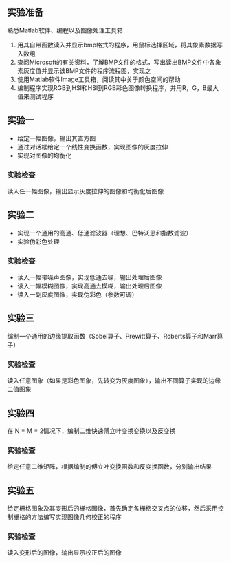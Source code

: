 ## 实验准备

熟悉Matlab软件、编程以及图像处理工具箱
1. 用其自带函数读入并显示bmp格式的程序，用鼠标选择区域，将其象素数据写入数组
2. 查阅Microsoft的有关资料，了解BMP文件的格式，写出读出BMP文件中各象素灰度值并显示该BMP文件的程序流程图，实现之
3. 使用Matlab软件Image工具箱，阅读其中关于颜色空间的帮助
4. 编制程序实现RGB到HSI和HSI到RGB彩色图像转换程序，并用R，G，B最大值来测试程序

## 实验一
* 给定一幅图像，输出其直方图* 通过对话框给定一个线性变换函数，实现图像的灰度拉伸
* 实现对图像的均衡化
### 实验检查
读入任一幅图像，输出显示灰度拉伸的图像和均衡化后图像

## 实验二

* 实现一个通用的高通、低通滤波器（理想、巴特沃思和指数滤波）* 实验伪彩色处理

### 实验检查
* 读入一幅带噪声图像，实现低通去噪，输出处理后图像* 读入一幅模糊图像，实现高通去模糊，输出处理后图像* 读入一副灰度图像，实现伪彩色（参数可调）

## 实验三
编制一个通用的边缘提取函数（Sobel算子、Prewitt算子、Roberts算子和Marr算子）
### 实验检查
读入任意图象（如果是彩色图象，先转变为灰度图象），输出不同算子实现的边缘二值图象

## 实验四
	在 N = M = 2情况下，编制二维快速傅立叶变换变换以及反变换### 实验检查
给定任意二维矩阵，根据编制的傅立叶变换函数和反变换函数，分别输出结果## 实验五

给定栅格图象及其变形后的栅格图像，首先确定各栅格交叉点的位移，然后采用控制栅格的方法编写实现图像几何校正的程序### 实验检查
读入变形后的图像，输出显示校正后的图像